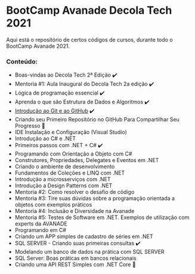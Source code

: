 # BootCamp Avanade Decola Tech 2021
Aqui está o repositório de certos códigos de cursos, durante todo o BootCamp Avanade 2021.

### Conteúdo:
  - Boas-vindas ao Decola Tech 2ª Edição :heavy_check_mark:
  - Mentoria #1: Aula Inaugural do Decola Tech 2a edição :heavy_check_mark:
  - Lógica de programação essencial :heavy_check_mark:
  - Aprenda o que são Estrutura de Dados e Algoritmos :heavy_check_mark:
  - <a href = "https://github.com/Davi-Mota-Nogueira/workspace-bootcamp-avanade/tree/master/livro-receitas">Introdução ao Git e ao GitHub</a> :heavy_check_mark:
  - Criando seu Primeiro Repositório no GitHub Para Compartilhar Seu Progresso :memo:
  - IDE Instalação e Configuração (Visual Studio)
  - Introdução ao C# e .NET
  - Primeiros passos com .NET + C# :heavy_check_mark:
  - Programando com Orientação a Objeto com C#
  - Construtores, Propriedades, Delegates e Eventos em .NET
  - Criando o ambiente de  desenvolvimento
  - Fundamentos de Coleções e LINQ com .NET
  - Introdução a microsserviços com .NET
  - Introdução a Design Patterns com .NET
  - Mentoria #2: Como resolver o desafio de código
  - Mentoria #3: Tire suas dúvidas sobre a programação orientada a objetos com exemplos práticos
  - Mentoria #4: Inclusão e Diversidade na Avanade
  - Mentoria #5: Testes de Software em .NET. Exemplos de utilização com experts da AVANADE
  - Programando em C#
  - Criando um APP simples de cadastro de séries em .NET
  - SQL SERVER - Criando suas primeiras consultas :heavy_check_mark:
  - Modelando um banco de dados na prática com SQL SERVER
  - SQL Server: Boas práticas em bancos relacionais
  - Criando uma API REST Simples com .NET Core :checkered_flag: